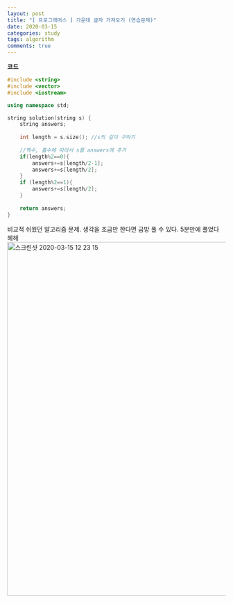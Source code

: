 ```yaml
---
layout: post
title: "[ 프로그래머스 ] 가운데 글자 가져오기 (연습문제)"
date: 2020-03-15
categories: study
tags: algorithm
comments: true
---
```


**코드**
```cpp
#include <string>
#include <vector>
#include <iostream>

using namespace std;

string solution(string s) {
    string answers;
    
    int length = s.size(); //s의 길이 구하기
    
    //짝수, 홀수에 따라서 s를 answers에 추가
    if(length%2==0){
        answers+=s[length/2-1];
        answers+=s[length/2];
    } 
    if (length%2==1){
        answers+=s[length/2];
    }
    
    return answers;
}
```

비교적 쉬웠던 알고리즘 문제. 생각을 조금만 한다면 금방 풀 수 있다.
5분만에 풀었다 헤헤
<img width="814" alt="스크린샷 2020-03-15 12 23 15" src="https://user-images.githubusercontent.com/56791347/76694569-c053ff00-66b7-11ea-9798-0a424160529c.png">
